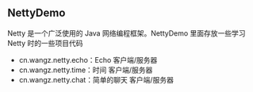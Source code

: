 ## NettyDemo

Netty 是一个广泛使用的 Java 网络编程框架。NettyDemo 里面存放一些学习 Netty 时的一些项目代码

+ cn.wangz.netty.echo：Echo 客户端/服务器
+ cn.wangz.netty.time：时间 客户端/服务器
+ cn.wangz.netty.chat：简单的聊天 客户端/服务器